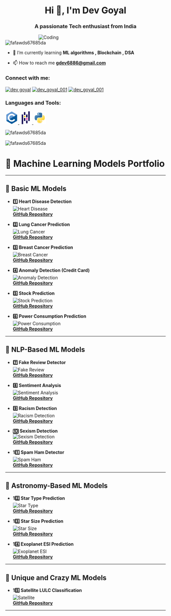 
<h1 align="center">Hi 👋, I'm Dev Goyal</h1>
<h3 align="center">A passionate Tech enthusiast from India</h3>
<img align="right" alt="Coding" width="400" src="https://encrypted-tbn0.gstatic.com/images?q=tbn:ANd9GcQckTdSbgyYP6U_18vT_H-IGEfXIj5OMP5lhA&s">


<p align="left"> <img src="https://komarev.com/ghpvc/?username=fafawds67685da&label=Profile%20views&color=0e75b6&style=flat" alt="fafawds67685da" /> </p>

- 🌱 I’m currently learning **ML algorithms , Blockchain , DSA**

- 📫 How to reach me **gdev6886@gmail.com**

<h3 align="left">Connect with me:</h3>
<p align="left">
<a href="https://linkedin.com/in/dev goyal" target="blank"><img align="center" src="https://raw.githubusercontent.com/rahuldkjain/github-profile-readme-generator/master/src/images/icons/Social/linked-in-alt.svg" alt="dev goyal" height="30" width="40" /></a>
<a href="https://instagram.com/dev_goyal_001" target="blank"><img align="center" src="https://raw.githubusercontent.com/rahuldkjain/github-profile-readme-generator/master/src/images/icons/Social/instagram.svg" alt="dev_goyal_001" height="30" width="40" /></a>
<a href="https://www.leetcode.com/dev_goyal_001" target="blank"><img align="center" src="https://raw.githubusercontent.com/rahuldkjain/github-profile-readme-generator/master/src/images/icons/Social/leet-code.svg" alt="dev_goyal_001" height="30" width="40" /></a>
</p>

<h3 align="left">Languages and Tools:</h3>
<p align="left"> <a href="https://www.cprogramming.com/" target="_blank" rel="noreferrer"> <img src="https://raw.githubusercontent.com/devicons/devicon/master/icons/c/c-original.svg" alt="c" width="40" height="40"/> </a> <a href="https://pandas.pydata.org/" target="_blank" rel="noreferrer"> <img src="https://raw.githubusercontent.com/devicons/devicon/2ae2a900d2f041da66e950e4d48052658d850630/icons/pandas/pandas-original.svg" alt="pandas" width="40" height="40"/> </a> <a href="https://www.python.org" target="_blank" rel="noreferrer"> <img src="https://raw.githubusercontent.com/devicons/devicon/master/icons/python/python-original.svg" alt="python" width="40" height="40"/> </a> </p>

<p><img align="center" src="https://github-readme-stats.vercel.app/api/top-langs?username=fafawds67685da&show_icons=true&locale=en&layout=default&langs_count=100&hide_progress=false&cache_seconds=3600" alt="fafawds67685da" /></p>




<p><img align="center" src="https://github-readme-streak-stats.herokuapp.com/?user=fafawds67685da&" alt="fafawds67685da" /></p>

# 🚀 **Machine Learning Models Portfolio**

---

## 🎯 **Basic ML Models**  

- **1️⃣ Heart Disease Detection**  
  ![Heart Disease](https://img.shields.io/badge/-Heart_Disease_Model-007BFF?style=for-the-badge&logo=heartbeat&logoColor=white)  
  [**GitHub Repository**](https://github.com/fafawds67685da/Heart_Disease-Detection-models)  

- **2️⃣ Lung Cancer Prediction**  
  ![Lung Cancer](https://img.shields.io/badge/-Lung_Cancer_Prediction-007BFF?style=for-the-badge&logo=lungs&logoColor=white)  
  [**GitHub Repository**](https://github.com/fafawds67685da/Lung_Cancer_Prediction)  

- **3️⃣ Breast Cancer Prediction**  
  ![Breast Cancer](https://img.shields.io/badge/-Breast_Cancer_Model-007BFF?style=for-the-badge&logo=ribbon&logoColor=white)  
  [**GitHub Repository**](https://github.com/fafawds67685da/Breast_Cancer_Prediction)  

- **4️⃣ Anomaly Detection (Credit Card)**  
  ![Anomaly Detection](https://img.shields.io/badge/-Anomaly_Detection-007BFF?style=for-the-badge&logo=credit-card&logoColor=white)  
  [**GitHub Repository**](https://github.com/fafawds67685da/Anomaly_Detection_Using_Credit_card_transactions)  

- **5️⃣ Stock Prediction**  
  ![Stock Prediction](https://img.shields.io/badge/-Stock_Prediction-007BFF?style=for-the-badge&logo=line-chart&logoColor=white)  
  [**GitHub Repository**](https://github.com/fafawds67685da/Stock_Prediction)  

- **6️⃣ Power Consumption Prediction**  
  ![Power Consumption](https://img.shields.io/badge/-Power_Consumption-007BFF?style=for-the-badge&logo=power&logoColor=white)  
  [**GitHub Repository**](https://github.com/fafawds67685da/House_hold_Power_Consumption_prediction_-Multiple-REGRESSORS-)  

---

## 🧠 **NLP-Based ML Models**  

- **7️⃣ Fake Review Detector**  
  ![Fake Review](https://img.shields.io/badge/-Fake_Review_Detector-007BFF?style=for-the-badge&logo=review&logoColor=white)  
  [**GitHub Repository**](https://github.com/fafawds67685da/Product_Fake_review_Detection_System)  

- **8️⃣ Sentiment Analysis**  
  ![Sentiment Analysis](https://img.shields.io/badge/-Sentiment_Analysis-007BFF?style=for-the-badge&logo=smile&logoColor=white)  
  [**GitHub Repository**](https://github.com/fafawds67685da/Sentiment_Analysis)  

- **9️⃣ Racism Detection**  
  ![Racism Detection](https://img.shields.io/badge/-Racism_Detector-007BFF?style=for-the-badge&logo=angry&logoColor=white)  
  [**GitHub Repository**](https://github.com/fafawds67685da/Racism_Detection)  

- **🔟 Sexism Detection**  
  ![Sexism Detection](https://img.shields.io/badge/-Sexism_Detector-007BFF?style=for-the-badge&logo=female&logoColor=white)  
  [**GitHub Repository**](https://github.com/fafawds67685da/Sexism_Detection)  

- **11️⃣ Spam Ham Detector**  
  ![Spam Ham](https://img.shields.io/badge/-Spam_Ham_Detector-007BFF?style=for-the-badge&logo=mail&logoColor=white)  
  [**GitHub Repository**](https://github.com/fafawds67685da/Spam_ham_detection)  

---

## 🌌 **Astronomy-Based ML Models**  

- **12️⃣ Star Type Prediction**  
  ![Star Type](https://img.shields.io/badge/-Star_Type_Prediction-007BFF?style=for-the-badge&logo=star&logoColor=white)  
  [**GitHub Repository**](https://github.com/fafawds67685da/Spartificial_Project_2)  

- **13️⃣ Star Size Prediction**  
  ![Star Size](https://img.shields.io/badge/-Star_Size_Model-007BFF?style=for-the-badge&logo=telescope&logoColor=white)  
  [**GitHub Repository**](https://github.com/fafawds67685da/Spartificial_Project_1)  

- **14️⃣ Exoplanet ESI Prediction**  
  ![Exoplanet ESI](https://img.shields.io/badge/-Exoplanet_ESI_Model-007BFF?style=for-the-badge&logo=planet&logoColor=white)  
  [**GitHub Repository**](https://github.com/fafawds67685da/Predicting_ESI_of_Exoplanets_Terraformation_Potential)  

---

## 🤯 **Unique and Crazy ML Models**  

- **15️⃣ Satellite LULC Classification**  
  ![Satellite](https://img.shields.io/badge/-Satellite_LULC_Model-007BFF?style=for-the-badge&logo=satellite&logoColor=white)  
  [**GitHub Repository**](https://github.com/fafawds67685da/GEE_Satellite-imaging)  

---










